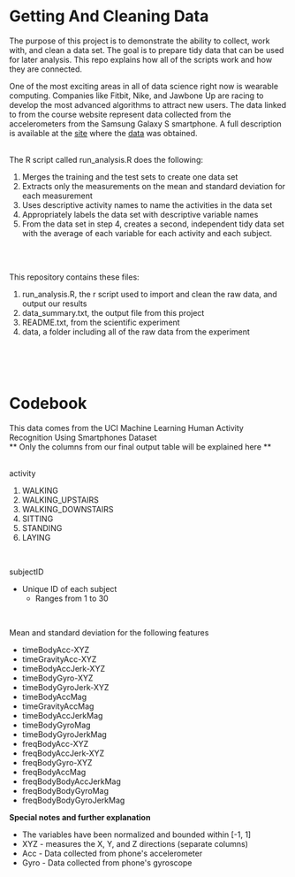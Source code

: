 # Getting And Cleaning Data

The purpose of this project is to demonstrate the ability to collect, work with, and clean a data set. The goal is to prepare tidy data that can be used for later analysis. This repo explains how all of the scripts work and how they are connected.

One of the most exciting areas in all of data science right now is wearable computing. Companies like Fitbit, Nike, and Jawbone Up are racing to develop the most advanced algorithms to attract new users. The data linked to from the course website represent data collected from the accelerometers from the Samsung Galaxy S smartphone. A full description is available at the [site](http://archive.ics.uci.edu/ml/datasets/Human+Activity+Recognition+Using+Smartphones) where the [data](https://d396qusza40orc.cloudfront.net/getdata%2Fprojectfiles%2FUCI%20HAR%20Dataset.zip) was obtained.
<br><br>

The R script called run_analysis.R does the following:

1. Merges the training and the test sets to create one data set
2. Extracts only the measurements on the mean and standard deviation for each measurement
3. Uses descriptive activity names to name the activities in the data set
4. Appropriately labels the data set with descriptive variable names
5. From the data set in step 4, creates a second, independent tidy data set with the average of each variable for each activity and each subject.

<br><br>

This repository contains these files:

1. run_analysis.R, the r script used to import and clean the raw data, and output our results
2. data_summary.txt, the output file from this project
3. README.txt, from the scientific experiment
4. data, a folder including all of the raw data from the experiment

<br><br><br>

# Codebook

This data comes from the UCI Machine Learning Human Activity Recognition Using Smartphones Dataset<br>
** Only the columns from our final output table will be explained here **
<br><br>

activity

1. WALKING
2. WALKING_UPSTAIRS
3. WALKING_DOWNSTAIRS
4. SITTING
5. STANDING
6. LAYING

<br>
        
subjectID
    
* Unique ID of each subject
    * Ranges from 1 to 30
    
<br>

Mean and standard deviation for the following features        

* timeBodyAcc-XYZ
* timeGravityAcc-XYZ
* timeBodyAccJerk-XYZ
* timeBodyGyro-XYZ
* timeBodyGyroJerk-XYZ
* timeBodyAccMag
* timeGravityAccMag
* timeBodyAccJerkMag
* timeBodyGyroMag
* timeBodyGyroJerkMag
* freqBodyAcc-XYZ
* freqBodyAccJerk-XYZ
* freqBodyGyro-XYZ
* freqBodyAccMag
* freqBodyBodyAccJerkMag
* freqBodyBodyGyroMag
* freqBodyBodyGyroJerkMag

**Special notes and further explanation**

* The variables have been normalized and bounded within [-1, 1]
* XYZ - measures the X, Y, and Z directions (separate columns)
* Acc - Data collected from phone's accelerometer
* Gyro - Data collected from phone's gyroscope
        
